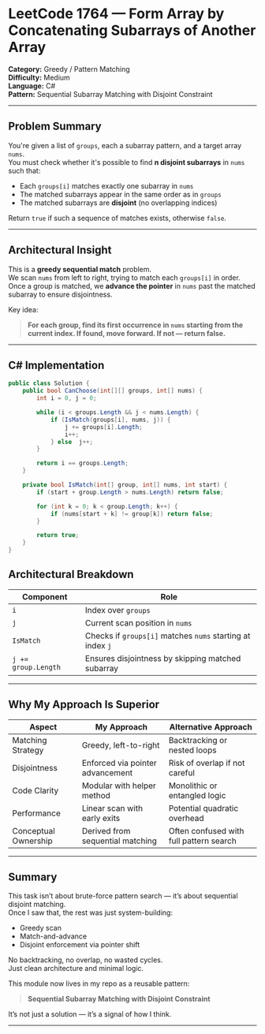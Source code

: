 #  LeetCode 1764 — Form Array by Concatenating Subarrays of Another Array  
**Category:** Greedy / Pattern Matching  
**Difficulty:** Medium  
**Language:** C#  
**Pattern:** Sequential Subarray Matching with Disjoint Constraint

---

##  Problem Summary

You're given a list of `groups`, each a subarray pattern, and a target array `nums`.  
You must check whether it's possible to find **n disjoint subarrays** in `nums` such that:

- Each `groups[i]` matches exactly one subarray in `nums`
- The matched subarrays appear in the same order as in `groups`
- The matched subarrays are **disjoint** (no overlapping indices)

Return `true` if such a sequence of matches exists, otherwise `false`.

---

##  Architectural Insight

This is a **greedy sequential match** problem.  
We scan `nums` from left to right, trying to match each `groups[i]` in order.  
Once a group is matched, we **advance the pointer** in `nums` past the matched subarray to ensure disjointness.

Key idea:  
> **For each group, find its first occurrence in `nums` starting from the current index. If found, move forward. If not — return false.**

---

##  C# Implementation

```csharp
public class Solution {
    public bool CanChoose(int[][] groups, int[] nums) {
        int i = 0, j = 0;

        while (i < groups.Length && j < nums.Length) {
            if (IsMatch(groups[i], nums, j)) {
                j += groups[i].Length;
                i++;
            } else  j++;
        }

        return i == groups.Length;
    }

    private bool IsMatch(int[] group, int[] nums, int start) {
        if (start + group.Length > nums.Length) return false;

        for (int k = 0; k < group.Length; k++) {
            if (nums[start + k] != group[k]) return false;
        }

        return true;
    }
}
```

##  Architectural Breakdown

| Component               | Role                                                       |
|------------------------|------------------------------------------------------------|
| `i`                    | Index over `groups`                                         |
| `j`                    | Current scan position in `nums`                             |
| `IsMatch`              | Checks if `groups[i]` matches `nums` starting at index `j` |
| `j += group.Length`    | Ensures disjointness by skipping matched subarray          |

---

##  Why My Approach Is Superior

| Aspect               | My Approach                          | Alternative Approach                     |
|----------------------|--------------------------------------|------------------------------------------|
| Matching Strategy    | Greedy, left-to-right                | Backtracking or nested loops             |
| Disjointness         | Enforced via pointer advancement     | Risk of overlap if not careful           |
| Code Clarity         | Modular with helper method           | Monolithic or entangled logic            |
| Performance          | Linear scan with early exits         | Potential quadratic overhead             |
| Conceptual Ownership | Derived from sequential matching     | Often confused with full pattern search  |

---

##  Summary

This task isn’t about brute-force pattern search — it’s about sequential disjoint matching.  
Once I saw that, the rest was just system-building:

- Greedy scan  
- Match-and-advance  
- Disjoint enforcement via pointer shift

No backtracking, no overlap, no wasted cycles.  
Just clean architecture and minimal logic.

This module now lives in my repo as a reusable pattern:

> **Sequential Subarray Matching with Disjoint Constraint**

It’s not just a solution — it’s a signal of how I think.


---
